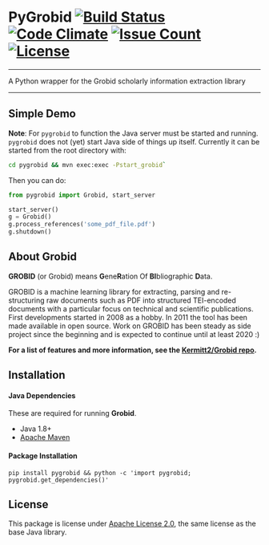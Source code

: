# PyGrobid [![Build Status](https://travis-ci.com/thundergolfer/PyGrobid.svg?token=yHGWQ42iK2BPk1FjaUMc&branch=master)](https://travis-ci.com/thundergolfer/PyGrobid) [![Code Climate](https://codeclimate.com/repos/58fb912ffa56d30291001e98/badges/daaf3216427e8db61d09/gpa.svg)](https://codeclimate.com/repos/58fb912ffa56d30291001e98/feed) [![Issue Count](https://codeclimate.com/repos/58fb912ffa56d30291001e98/badges/daaf3216427e8db61d09/issue_count.svg)](https://codeclimate.com/repos/58fb912ffa56d30291001e98/feed) [![License](https://img.shields.io/badge/License-Apache%202.0-blue.svg)](https://opensource.org/licenses/Apache-2.0)

-----

A Python wrapper for the Grobid scholarly information extraction library

-----

## Simple Demo

**Note**: For `pygrobid` to function the Java server must be started and running. `pygrobid` does not (yet) start Java side of things up itself. Currently it can be started from the root directory with:

```bash
cd pygrobid && mvn exec:exec -Pstart_grobid`
```

Then you can do:

```python
from pygrobid import Grobid, start_server

start_server()
g = Grobid()
g.process_references('some_pdf_file.pdf')
g.shutdown()
```

## About Grobid

**GROBID** (or Grobid) means **G**ene**R**ation Of **BI**bliographic **D**ata.

GROBID is a machine learning library for extracting, parsing and re-structuring raw documents such as PDF into structured TEI-encoded documents with a particular focus on technical and scientific publications. First developments started in 2008 as a hobby. In 2011 the tool has been made available in open source. Work on GROBID has been steady as side project since the beginning and is expected to continue until at least 2020 :)

**For a list of features and more information, see the [Kermitt2/Grobid repo](https://github.com/kermitt2/grobid).**

## Installation

#### Java Dependencies

These are required for running **Grobid**.

* Java 1.8+
* [Apache Maven](https://maven.apache.org/)

#### Package Installation

`pip install pygrobid && python -c 'import pygrobid; pygrobid.get_dependencies()'`

## License

This package is license under [Apache License 2.0](https://choosealicense.com/licenses/apache-2.0/), the same license as the base Java library.
